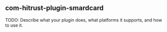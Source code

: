 
com-hitrust-plugin-smardcard
------------------------

TODO: Describe what your plugin does, what platforms it supports, and how to use it.
